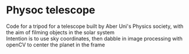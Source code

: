 # Physoc telescope

Code for a tripod for a telescope built by Aber Uni's Physics society, with the aim of filming objects in the solar system \
Intention is to use sky coordinates, then dabble in image processing with openCV to center the planet in the frame